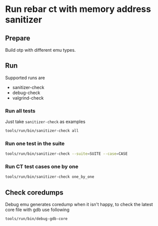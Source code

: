 # Run rebar ct with memory address sanitizer

## Prepare

Build otp with different emu types.

## Run

Supported runs are

- sanitizer-check
- debug-check
- valgrind-check

### Run all tests

Just take `sanitizer-check` as examples 

``` sh
tools/run/bin/sanitizer-check all
```

### Run one test in the suite
``` sh
tools/run/bin/sanitizer-check --suite=SUITE --case=CASE
```

### Run CT test cases one by one
``` sh
tools/run/bin/sanitizer-check one_by_one
```

## Check coredumps

Debug emu generates coredump when it isn't happy,
to check the latest core file with gdb use following

``` sh
tools/run/bin/debug-gdb-core 
```

